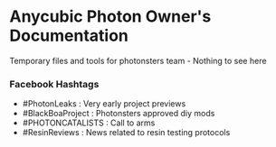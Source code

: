 # Anycubic Photon Owner's Documentation

Temporary files and tools for photonsters team - Nothing to see here

### Facebook Hashtags

- #PhotonLeaks : Very early project previews
- #BlackBoaProject : Photonsters approved diy mods 
- #PHOTONCATALISTS : Call to arms
- #ResinReviews : News related to resin testing protocols
